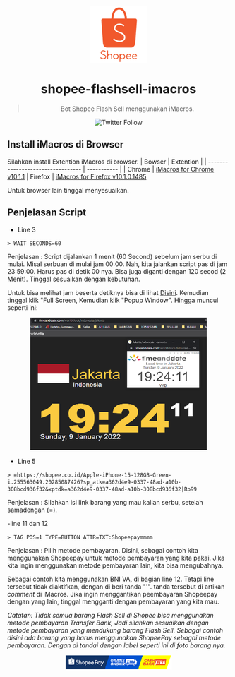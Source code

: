 <div align="center">
<img src="https://github.com/aaikmal/shopee-flashsell-imacros/raw/main/img/s-min.png" width="128" height="128"/>
  
# shopee-flashsell-imacros

>Bot Shopee Flash Sell menggunakan iMacros.
>
  
<img alt="Twitter Follow" src="https://img.shields.io/twitter/follow/nur_ikmal19?label=Follow%20%40nur_ikmal19%20for%20updates&logo=twitter&style=social">
</div>

## Install iMacros di Browser

Silahkan install Extention iMacros di browser.
| Bowser                          | Extention |
| --------------------------------- | ----------- |
| Chrome                   | [iMacros for Chrome v10.1.1](https://chrome.google.com/webstore/detail/imacros-for-chrome/cplklnmnlbnpmjogncfgfijoopmnlemp)
| Firefox        | [iMacros for Firefox v10.1.0.1485](https://addons.mozilla.org/id/firefox/addon/imacros-for-firefox/)

Untuk browser lain tinggal menyesuaikan.

## Penjelasan Script

- Line 3
```
> WAIT SECONDS=60
```
Penjelasan : Script dijalankan 1 menit (60 Second) sebelum jam serbu di mulai.
Misal serbuan di mulai jam 00:00. Nah, kita jalankan script pas di jam 23:59:00. Harus pas di detik 00 nya. Bisa juga diganti dengan 120 secod (2 Menit). Tinggal sesuaikan dengan kebutuhan.

Untuk bisa melihat jam beserta detiknya bisa di lihat [Disini](https://www.timeanddate.com/worldclock/indonesia/jakarta). Kemudian tinggal klik "Full Screen, Kemudian klik "Popup Window". Hingga muncul seperti ini:
<div align="center">
<img src="https://github.com/aaikmal/shopee-flashsell-imacros/raw/main/img/popup.png" width="400" height="300"/>
</div>

- Line 5
```
> =https://shopee.co.id/Apple-iPhone-15-128GB-Green-i.255563049.20285087426?sp_atk=a362d4e9-0337-48ad-a10b-308bcd936f32&xptdk=a362d4e9-0337-48ad-a10b-308bcd936f32|Rp99
```
Penjelasan : Silahkan isi link barang yang mau kalian serbu, setelah samadengan (=).

-line 11 dan 12
```
> TAG POS=1 TYPE=BUTTON ATTR=TXT:Shopeepaymmmm
```
Penjelasan : Pilih metode pembayaran. Disini, sebagai contoh kita menggunakan Shopeepay untuk metode pembayaran yang kita pakai. Jika kita ingin menggunakan metode pembayaran lain, kita bisa mengubahnya.

Sebagai contoh kita menggunakan BNI VA, di bagian line 12. Tetapi line tersebut tidak diaktifkan, dengan di beri tanda "'". tanda tersebut di artikan <i>comment</i> di iMacros. Jika ingin menggantikan peembayaran Shopeepay dengan yang lain, tinggal mengganti dengan pembayaran yang kita mau.

<i>Catatan:
  Tidak semua barang Flash Sell di Shopee bisa menggunakan metode pembayaran Transfer Bank, Jadi silahkan sesuaikan dengan metode pembayaran yang mendukung barang Flash Sell. Sebagai contoh disini ada barang yang harus menggunakan ShopeePay sebagai metode pembayaran. Dengan di tandai dengan label seperti ini di foto barang nya.
<div align="center">
<img src="https://github.com/aaikmal/shopee-flashsell-imacros/raw/main/img/spay.png"
</div>

